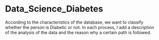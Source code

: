 # Data_Science_Diabetes
According to the characteristics of the database, we want to classify whether the person is Diabetic or not. In each process, I add a description of the analysis of the data and the reason why a certain path is followed.
